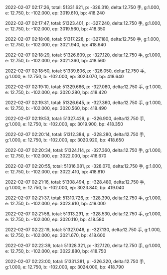 2022-02-07 02:17:26, total: 51331.621, p: -326.310, delta:12.750 手, g:1.000, e: 12.750, b: -102.000, ep: 3019.610, bp: 418.240

2022-02-07 02:17:47, total: 51323.401, p: -327.240, delta:12.750 手, g:1.000, e: 12.750, b: -102.000, ep: 3019.560, bp: 418.350

2022-02-07 02:18:08, total: 51317.228, p: -327.180, delta:12.750 手, g:1.000, e: 12.750, b: -102.000, ep: 3021.940, bp: 418.640

2022-02-07 02:18:29, total: 51326.609, p: -327.120, delta:12.750 手, g:1.000, e: 12.750, b: -102.000, ep: 3021.360, bp: 418.560

2022-02-07 02:18:50, total: 51339.806, p: -326.050, delta:12.750 手, g:1.000, e: 12.750, b: -102.000, ep: 3023.070, bp: 418.640

2022-02-07 02:19:10, total: 51329.666, p: -327.080, delta:12.750 手, g:1.000, e: 12.750, b: -102.000, ep: 3020.280, bp: 418.420

2022-02-07 02:19:31, total: 51326.645, p: -327.360, delta:12.750 手, g:1.000, e: 12.750, b: -102.000, ep: 3020.560, bp: 418.490

2022-02-07 02:19:53, total: 51327.429, p: -326.900, delta:12.750 手, g:1.000, e: 12.750, b: -102.000, ep: 3019.900, bp: 418.350

2022-02-07 02:20:14, total: 51312.384, p: -328.280, delta:12.750 手, g:1.000, e: 12.750, b: -102.000, ep: 3020.920, bp: 418.650

2022-02-07 02:20:34, total: 51324.114, p: -327.360, delta:12.750 手, g:1.000, e: 12.750, b: -102.000, ep: 3022.000, bp: 418.670

2022-02-07 02:20:55, total: 51316.081, p: -328.070, delta:12.750 手, g:1.000, e: 12.750, b: -102.000, ep: 3022.410, bp: 418.810

2022-02-07 02:21:16, total: 51308.494, p: -328.480, delta:12.750 手, g:1.000, e: 12.750, b: -102.000, ep: 3023.840, bp: 419.040

2022-02-07 02:21:37, total: 51310.726, p: -328.390, delta:12.750 手, g:1.000, e: 12.750, b: -102.000, ep: 3023.610, bp: 419.000

2022-02-07 02:21:58, total: 51313.291, p: -328.530, delta:12.750 手, g:1.000, e: 12.750, b: -102.000, ep: 3020.110, bp: 418.580

2022-02-07 02:22:19, total: 51327.046, p: -327.130, delta:12.750 手, g:1.000, e: 12.750, b: -102.000, ep: 3021.670, bp: 418.600

2022-02-07 02:22:39, total: 51328.321, p: -327.120, delta:12.750 手, g:1.000, e: 12.750, b: -102.000, ep: 3022.880, bp: 418.750

2022-02-07 02:23:00, total: 51331.381, p: -326.320, delta:12.750 手, g:1.000, e: 12.750, b: -102.000, ep: 3024.000, bp: 418.790